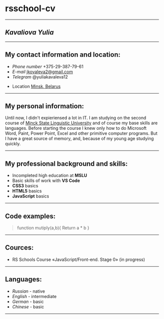 # **rsschool-cv**

---

## _Kavaliova Yulia_

---

## **My contact information and location:**

- _Phone number_ +375-29-387-79-61
- _E-mail_ jkovaleva2@gmail.com
- _Telegram_ @yuliakavaleva12

* Location [Minsk, Belarus](https://www.google.com/maps/place/%D0%9C%D0%B8%D0%BD%D1%81%D0%BA/@53.8843138,27.3131922,10z/data=!3m1!4b1!4m5!3m4!1s0x46dbcfd35b1e6ad3:0xb61b853ddb570d9!8m2!3d53.9006011!4d27.558972)

---

## **My personal information:**

Until now, I didn't expieriensed a lot in IT. I am studying on the second course of [Minck State Linguistic University](https://www.mslu.by/) and of course my base skills are languages. Before starting the course I knew only how to do Microsoft Word, Paint, Power Point, Excel and other primitive computer programs. But I have a great source of memory, and, because of my young age studying quickly.

---

## **My professional background and skills:**

- Incompleted high education at **MSLU**
- Basic skills of work with **VS Code**
- **CSS3** basics
- **HTML5** basics
- **JavaScript** basics

---

## **Code examples:**

> function mutiply(a,b){
> Return a \* b
> }

---

## **Cources:**

- RS Schools Course «JavaScript/Front-end. Stage 0» (in progress)

---

## **Languages:**

- _Russian_ - native
- _English_ - intermediate
- _German_ - basic
- _Chinese_ - basic

---
